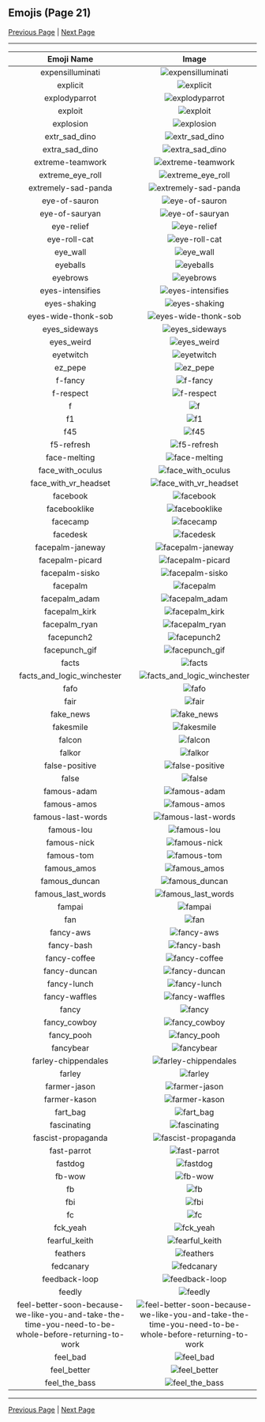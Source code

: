 
## Emojis (Page 21)

[Previous Page](/docs/rc/page-e-0020.md)
  | [Next Page](/docs/rc/page-f-0022.md)

<hr />

|Emoji Name|Image|
| :-: | :-: |
|expensilluminati| ![expensilluminati](/emojis/rc/expensilluminati.png)|
|explicit| ![explicit](/emojis/rc/explicit.png)|
|explodyparrot| ![explodyparrot](/emojis/rc/explodyparrot.gif)|
|exploit| ![exploit](/emojis/rc/exploit.png)|
|explosion| ![explosion](/emojis/rc/explosion.gif)|
|extr_sad_dino| ![extr_sad_dino](/emojis/rc/extr_sad_dino.png)|
|extra_sad_dino| ![extra_sad_dino](/emojis/rc/extra_sad_dino.png)|
|extreme-teamwork| ![extreme-teamwork](/emojis/rc/extreme-teamwork.gif)|
|extreme_eye_roll| ![extreme_eye_roll](/emojis/rc/extreme_eye_roll.gif)|
|extremely-sad-panda| ![extremely-sad-panda](/emojis/rc/extremely-sad-panda.png)|
|eye-of-sauron| ![eye-of-sauron](/emojis/rc/eye-of-sauron.png)|
|eye-of-sauryan| ![eye-of-sauryan](/emojis/rc/eye-of-sauryan.jpg)|
|eye-relief| ![eye-relief](/emojis/rc/eye-relief.png)|
|eye-roll-cat| ![eye-roll-cat](/emojis/rc/eye-roll-cat.gif)|
|eye_wall| ![eye_wall](/emojis/rc/eye_wall.gif)|
|eyeballs| ![eyeballs](/emojis/rc/eyeballs.jpg)|
|eyebrows| ![eyebrows](/emojis/rc/eyebrows.gif)|
|eyes-intensifies| ![eyes-intensifies](/emojis/rc/eyes-intensifies.gif)|
|eyes-shaking| ![eyes-shaking](/emojis/rc/eyes-shaking.gif)|
|eyes-wide-thonk-sob| ![eyes-wide-thonk-sob](/emojis/rc/eyes-wide-thonk-sob.png)|
|eyes_sideways| ![eyes_sideways](/emojis/rc/eyes_sideways.png)|
|eyes_weird| ![eyes_weird](/emojis/rc/eyes_weird.png)|
|eyetwitch| ![eyetwitch](/emojis/rc/eyetwitch.gif)|
|ez_pepe| ![ez_pepe](/emojis/rc/ez_pepe.png)|
|f-fancy| ![f-fancy](/emojis/rc/f-fancy.png)|
|f-respect| ![f-respect](/emojis/rc/f-respect.png)|
|f| ![f](/emojis/rc/f.png)|
|f1| ![f1](/emojis/rc/f1.png)|
|f45| ![f45](/emojis/rc/f45.png)|
|f5-refresh| ![f5-refresh](/emojis/rc/f5-refresh.gif)|
|face-melting| ![face-melting](/emojis/rc/face-melting.png)|
|face_with_oculus| ![face_with_oculus](/emojis/rc/face_with_oculus.png)|
|face_with_vr_headset| ![face_with_vr_headset](/emojis/rc/face_with_vr_headset.png)|
|facebook| ![facebook](/emojis/rc/facebook.png)|
|facebooklike| ![facebooklike](/emojis/rc/facebooklike.png)|
|facecamp| ![facecamp](/emojis/rc/facecamp.png)|
|facedesk| ![facedesk](/emojis/rc/facedesk.gif)|
|facepalm-janeway| ![facepalm-janeway](/emojis/rc/facepalm-janeway.png)|
|facepalm-picard| ![facepalm-picard](/emojis/rc/facepalm-picard.gif)|
|facepalm-sisko| ![facepalm-sisko](/emojis/rc/facepalm-sisko.png)|
|facepalm| ![facepalm](/emojis/rc/facepalm.gif)|
|facepalm_adam| ![facepalm_adam](/emojis/rc/facepalm_adam.png)|
|facepalm_kirk| ![facepalm_kirk](/emojis/rc/facepalm_kirk.png)|
|facepalm_ryan| ![facepalm_ryan](/emojis/rc/facepalm_ryan.png)|
|facepunch2| ![facepunch2](/emojis/rc/facepunch2.gif)|
|facepunch_gif| ![facepunch_gif](/emojis/rc/facepunch_gif.gif)|
|facts| ![facts](/emojis/rc/facts.png)|
|facts_and_logic_winchester| ![facts_and_logic_winchester](/emojis/rc/facts_and_logic_winchester.jpg)|
|fafo| ![fafo](/emojis/rc/fafo.png)|
|fair| ![fair](/emojis/rc/fair.png)|
|fake_news| ![fake_news](/emojis/rc/fake_news.gif)|
|fakesmile| ![fakesmile](/emojis/rc/fakesmile.png)|
|falcon| ![falcon](/emojis/rc/falcon.png)|
|falkor| ![falkor](/emojis/rc/falkor.jpg)|
|false-positive| ![false-positive](/emojis/rc/false-positive.jpg)|
|false| ![false](/emojis/rc/false.png)|
|famous-adam| ![famous-adam](/emojis/rc/famous-adam.png)|
|famous-amos| ![famous-amos](/emojis/rc/famous-amos.png)|
|famous-last-words| ![famous-last-words](/emojis/rc/famous-last-words.png)|
|famous-lou| ![famous-lou](/emojis/rc/famous-lou.png)|
|famous-nick| ![famous-nick](/emojis/rc/famous-nick.png)|
|famous-tom| ![famous-tom](/emojis/rc/famous-tom.png)|
|famous_amos| ![famous_amos](/emojis/rc/famous_amos.jpg)|
|famous_duncan| ![famous_duncan](/emojis/rc/famous_duncan.png)|
|famous_last_words| ![famous_last_words](/emojis/rc/famous_last_words.png)|
|fampai| ![fampai](/emojis/rc/fampai.jpg)|
|fan| ![fan](/emojis/rc/fan.gif)|
|fancy-aws| ![fancy-aws](/emojis/rc/fancy-aws.png)|
|fancy-bash| ![fancy-bash](/emojis/rc/fancy-bash.png)|
|fancy-coffee| ![fancy-coffee](/emojis/rc/fancy-coffee.png)|
|fancy-duncan| ![fancy-duncan](/emojis/rc/fancy-duncan.png)|
|fancy-lunch| ![fancy-lunch](/emojis/rc/fancy-lunch.png)|
|fancy-waffles| ![fancy-waffles](/emojis/rc/fancy-waffles.png)|
|fancy| ![fancy](/emojis/rc/fancy.jpg)|
|fancy_cowboy| ![fancy_cowboy](/emojis/rc/fancy_cowboy.png)|
|fancy_pooh| ![fancy_pooh](/emojis/rc/fancy_pooh.jpg)|
|fancybear| ![fancybear](/emojis/rc/fancybear.png)|
|farley-chippendales| ![farley-chippendales](/emojis/rc/farley-chippendales.gif)|
|farley| ![farley](/emojis/rc/farley.gif)|
|farmer-jason| ![farmer-jason](/emojis/rc/farmer-jason.png)|
|farmer-kason| ![farmer-kason](/emojis/rc/farmer-kason.jpg)|
|fart_bag| ![fart_bag](/emojis/rc/fart_bag.png)|
|fascinating| ![fascinating](/emojis/rc/fascinating.gif)|
|fascist-propaganda| ![fascist-propaganda](/emojis/rc/fascist-propaganda.jpg)|
|fast-parrot| ![fast-parrot](/emojis/rc/fast-parrot.gif)|
|fastdog| ![fastdog](/emojis/rc/fastdog.gif)|
|fb-wow| ![fb-wow](/emojis/rc/fb-wow.gif)|
|fb| ![fb](/emojis/rc/fb.png)|
|fbi| ![fbi](/emojis/rc/fbi.gif)|
|fc| ![fc](/emojis/rc/fc.png)|
|fck_yeah| ![fck_yeah](/emojis/rc/fck_yeah.jpg)|
|fearful_keith| ![fearful_keith](/emojis/rc/fearful_keith.png)|
|feathers| ![feathers](/emojis/rc/feathers.png)|
|fedcanary| ![fedcanary](/emojis/rc/fedcanary.png)|
|feedback-loop| ![feedback-loop](/emojis/rc/feedback-loop.png)|
|feedly| ![feedly](/emojis/rc/feedly.png)|
|feel-better-soon-because-we-like-you-and-take-the-time-you-need-to-be-whole-before-returning-to-work| ![feel-better-soon-because-we-like-you-and-take-the-time-you-need-to-be-whole-before-returning-to-work](/emojis/rc/feel-better-soon-because-we-like-you-and-take-the-time-you-need-to-be-whole-before-returning-to-work.jpg)|
|feel_bad| ![feel_bad](/emojis/rc/feel_bad.png)|
|feel_better| ![feel_better](/emojis/rc/feel_better.gif)|
|feel_the_bass| ![feel_the_bass](/emojis/rc/feel_the_bass.png)|

<hr/>

[Previous Page](/docs/rc/page-e-0020.md)
  | [Next Page](/docs/rc/page-f-0022.md)